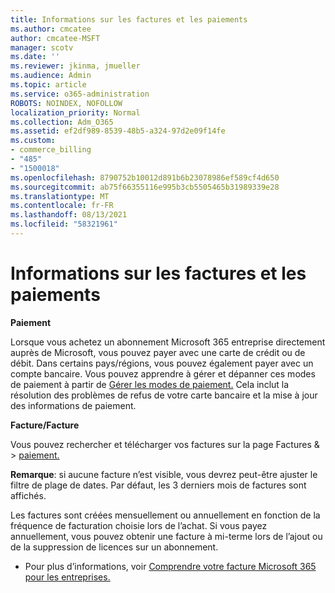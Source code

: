 ```yaml
---
title: Informations sur les factures et les paiements
ms.author: cmcatee
author: cmcatee-MSFT
manager: scotv
ms.date: ''
ms.reviewer: jkinma, jmueller
ms.audience: Admin
ms.topic: article
ms.service: o365-administration
ROBOTS: NOINDEX, NOFOLLOW
localization_priority: Normal
ms.collection: Adm_O365
ms.assetid: ef2df989-8539-48b5-a324-97d2e09f14fe
ms.custom:
- commerce_billing
- "485"
- "1500018"
ms.openlocfilehash: 8790752b10012d891b6b23078986ef589cf4d650
ms.sourcegitcommit: ab75f66355116e995b3cb5505465b31989339e28
ms.translationtype: MT
ms.contentlocale: fr-FR
ms.lasthandoff: 08/13/2021
ms.locfileid: "58321961"
---
```

# <a name="invoice-and-payment-information"></a>Informations sur les factures et les paiements

**Paiement**

Lorsque vous achetez un abonnement Microsoft 365 entreprise directement auprès de Microsoft, vous pouvez payer avec une carte de crédit ou de débit.  Dans certains pays/régions, vous pouvez également payer avec un compte bancaire.  Vous pouvez apprendre à gérer et dépanner ces modes de paiement à partir de [Gérer les modes de paiement.](https://docs.microsoft.com/microsoft-365/commerce/billing-and-payments/manage-payment-methods) Cela inclut la résolution des problèmes de refus de votre carte bancaire et la mise à jour des informations de paiement.

**Facture/Facture**

Vous pouvez rechercher et télécharger vos factures sur la page Factures &  >  [paiement.](https://go.microsoft.com/fwlink/p/?linkid=848039)  

**Remarque**: si aucune facture n’est visible, vous devrez peut-être ajuster le filtre de plage de dates.  Par défaut, les 3 derniers mois de factures sont affichés.

Les factures sont créées mensuellement ou annuellement en fonction de la fréquence de facturation choisie lors de l’achat.  Si vous payez annuellement, vous pouvez obtenir une facture à mi-terme lors de l’ajout ou de la suppression de licences sur un abonnement.

- Pour plus d’informations, voir [Comprendre votre facture Microsoft 365 pour les entreprises.](https://docs.microsoft.com/microsoft-365/commerce/billing-and-payments/understand-your-invoice2)